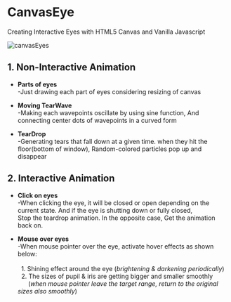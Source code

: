 # CanvasEye
Creating Interactive Eyes with HTML5 Canvas and Vanilla Javascript

![canvasEyes](https://user-images.githubusercontent.com/84328632/120916982-b61c8700-c6e7-11eb-8908-b38a9ea15c4f.jpg)

## 1. Non-Interactive Animation
 * __Parts of eyes__<br>
    -Just drawing each part of eyes considering resizing of canvas
 
 * __Moving TearWave__<br>
    -Making each wavepoints oscillate by using sine function, And connecting center dots of wavepoints in a curved form
    
 * __TearDrop__<br>
   -Generating tears that fall down at a given time. when they hit the floor(bottom of window), Random-colored particles pop up and disappear
   
 ## 2. Interactive Animation
  * __Click on eyes__<br>
     -When clicking the eye, it will be closed or open depending on the current state. And if the eye is shutting down or fully closed,  
      Stop the teardrop animation. In the opposite case, Get the animation back on. 
 
  * __Mouse over eyes__<br>
    -When mouse pointer over the eye, activate hover effects as shown below:<br><br>
     &nbsp; 1.  Shining effect around the eye (_brightening & darkening periodically_)  
     &nbsp; 2.  The sizes of pupil & iris are getting bigger and smaller smoothly  
     &nbsp; &nbsp; &nbsp; (_when mouse pointer leave the target range, return to the original sizes also smoothly_)
